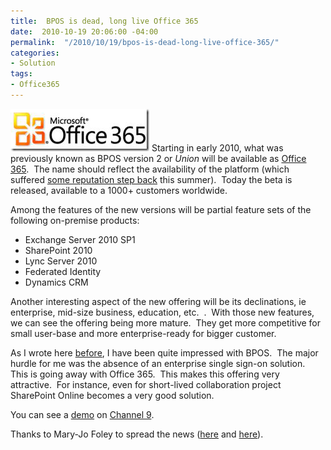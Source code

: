 ```yaml
---
title:  BPOS is dead, long live Office 365
date:  2010-10-19 20:06:00 -04:00
permalink:  "/2010/10/19/bpos-is-dead-long-live-office-365/"
categories:
- Solution
tags:
- Office365
---
```

<p><img style="display:inline;margin-left:0;margin-right:0;border-width:0;" title="image" border="0" alt="image" src="assets/2010/10/bpos-is-dead-long-live-office-365/image.png" width="222" height="68" /> Starting in early 2010, what was previously known as BPOS version 2 or <em>Union</em> will be available as <a href="http://community.office365.com/enus/office365/b/microsoft_office_365_blog/archive/2010/10/18/hello-office-365.aspx">Office 365</a>.&#160; The name should reflect the availability of the platform (which suffered <a href="http://blogs.technet.com/b/msonline/archive/2010/09/08/meeting-your-and-our-own-expectations.aspx">some reputation step back</a> this summer).&#160; Today the beta is released, available to a 1000+ customers worldwide.</p>  <p>Among the features of the new versions will be partial feature sets of the following on-premise products:</p>  <ul>   <li>Exchange Server 2010 SP1 </li>    <li>SharePoint 2010 </li>    <li>Lync Server 2010 </li>    <li>Federated Identity </li>    <li>Dynamics CRM </li> </ul>  <p>Another interesting aspect of the new offering will be its declinations, ie enterprise, mid-size business, education, etc.&#160; .&#160; With those new features, we can see the offering being more mature.&#160; They get more competitive for small user-base and more enterprise-ready for bigger customer.</p>  <p>As I wrote here <a href="http://vincentlauzon.wordpress.com/2010/07/09/microsoft-online-bpos/">before</a>, I have been quite impressed with BPOS.&#160; The major hurdle for me was the absence of an enterprise single sign-on solution.&#160; This is going away with Office 365.&#160; This makes this offering very attractive.&#160; For instance, even for short-lived collaboration project SharePoint Online becomes a very good solution.</p>  <p>You can see a <a href="http://channel9.msdn.com/posts/Office-365-The-power-to-think-big-and-be-small-to-be-big-and-act-fast">demo</a> on <a href="http://channel9.msdn.com/">Channel 9</a>.</p> Thanks to Mary-Jo Foley to spread the news (<a href="http://www.zdnet.com/blog/microsoft/microsoft-christens-its-cloud-business-suite-as-office-365-launches-beta/7712">here</a> and <a href="http://www.zdnet.com/blog/microsoft/microsoft-christens-its-cloud-business-suite-as-office-365-launches-beta/7712">here</a>).  